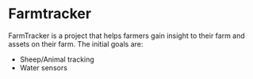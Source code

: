 # Farmtracker

FarmTracker is a project that helps farmers gain insight to their farm and assets on their farm.
The initial goals are:
- Sheep/Animal tracking
- Water sensors


